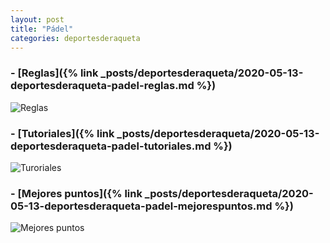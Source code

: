 ```yaml
---
layout: post
title: "Pádel"
categories: deportesderaqueta
---
```


### - [Reglas]({% link _posts/deportesderaqueta/2020-05-13-deportesderaqueta-padel-reglas.md %})

![Reglas](../images/depraqueta_padel__reglas_pestana.jpg)

### - [Tutoriales]({% link _posts/deportesderaqueta/2020-05-13-deportesderaqueta-padel-tutoriales.md %})

![Turoriales](../images/tutorial_pestana.png)

### - [Mejores puntos]({% link _posts/deportesderaqueta/2020-05-13-deportesderaqueta-padel-mejorespuntos.md %})

![Mejores puntos](../images/depraqueta_padel_mejorespuntos_pestana.gif)
